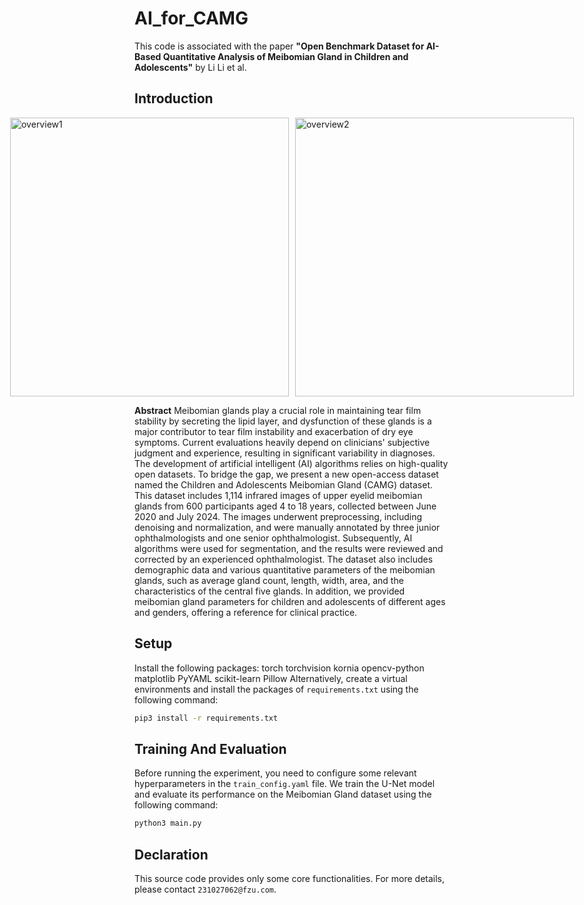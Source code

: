 # AI_for_CAMG

This code is associated with the paper **"Open Benchmark Dataset for AI-Based Quantitative Analysis of Meibomian Gland in Children and Adolescents"** by Li Li et al.

## Introduction
<div style="display: flex; justify-content: center;">
    <img width="446" alt="overview1" src="https://github.com/user-attachments/assets/87d5c84a-32c0-41c9-8de1-61220a517e0a" style="margin-right: 10px;">
    <img width="446" alt="overview2" src="https://github.com/user-attachments/assets/a98daeef-5fc5-4b37-9cb5-a111d4d78cb4">
</div>


**Abstract**  Meibomian glands play a crucial role in maintaining tear film stability by secreting the lipid layer, and dysfunction of these glands is a major contributor to tear film instability and exacerbation of dry eye symptoms. Current evaluations heavily depend on clinicians' subjective judgment and experience, resulting in significant variability in diagnoses. The development of artificial intelligent (AI) algorithms relies on high-quality open datasets. To bridge the gap, we present a new open-access dataset named the Children and Adolescents Meibomian Gland (CAMG) dataset. This dataset includes 1,114 infrared images of upper eyelid meibomian glands from 600 participants aged 4 to 18 years, collected between June 2020 and July 2024. The images underwent preprocessing, including denoising and normalization, and were manually annotated by three junior ophthalmologists and one senior ophthalmologist. Subsequently, AI algorithms were used for segmentation, and the results were reviewed and corrected by an experienced ophthalmologist. The dataset also includes demographic data and various quantitative parameters of the meibomian glands, such as average gland count, length, width, area, and the characteristics of the central five glands. In addition, we provided meibomian gland parameters for children and adolescents of different ages and genders, offering a reference for clinical practice.




## Setup
Install the following packages: torch torchvision kornia opencv-python matplotlib PyYAML scikit-learn Pillow
Alternatively, create a virtual environments and install the packages of `requirements.txt` using the following command:
```bash
pip3 install -r requirements.txt
```

## Training And Evaluation
Before running the experiment, you need to configure some relevant hyperparameters in the `train_config.yaml` file.
We train the U-Net model and evaluate its performance on the Meibomian Gland dataset using the following command:
```bash
python3 main.py
```
## Declaration
This source code provides only some core functionalities. For more details, please contact `231027062@fzu.com`.

